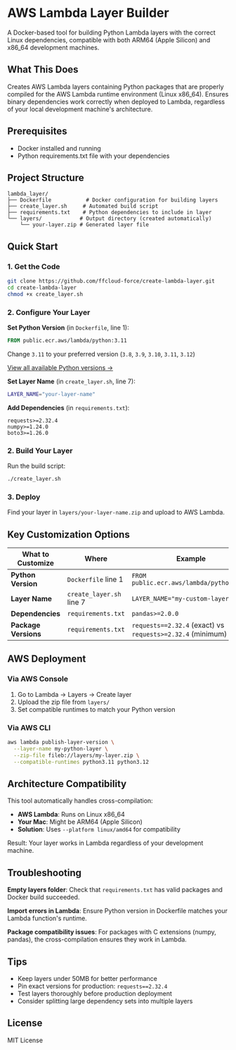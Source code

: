 # AWS Lambda Layer Builder

A Docker-based tool for building Python Lambda layers with the correct Linux dependencies, compatible with both ARM64 (Apple Silicon) and x86_64 development machines.

## What This Does

Creates AWS Lambda layers containing Python packages that are properly compiled for the AWS Lambda runtime environment (Linux x86_64). Ensures binary dependencies work correctly when deployed to Lambda, regardless of your local development machine's architecture.

## Prerequisites

- Docker installed and running
- Python requirements.txt file with your dependencies

## Project Structure
```
lambda_layer/
├── Dockerfile           # Docker configuration for building layers
├── create_layer.sh     # Automated build script
├── requirements.txt    # Python dependencies to include in layer
└── layers/            # Output directory (created automatically)
    └── your-layer.zip # Generated layer file
```

## Quick Start

### 1. Get the Code

```bash
git clone https://github.com/ffcloud-force/create-lambda-layer.git
cd create-lambda-layer
chmod +x create_layer.sh
```

### 2. Configure Your Layer

**Set Python Version** (in `Dockerfile`, line 1):
```dockerfile
FROM public.ecr.aws/lambda/python:3.11
```
Change `3.11` to your preferred version (`3.8`, `3.9`, `3.10`, `3.11`, `3.12`)

[View all available Python versions →](https://gallery.ecr.aws/lambda/python)

**Set Layer Name** (in `create_layer.sh`, line 7):
```bash
LAYER_NAME="your-layer-name"
```

**Add Dependencies** (in `requirements.txt`):
```
requests>=2.32.4
numpy>=1.24.0
boto3>=1.26.0
```

### 2. Build Your Layer

Run the build script:
```bash
./create_layer.sh
```

### 3. Deploy

Find your layer in `layers/your-layer-name.zip` and upload to AWS Lambda.

## Key Customization Options

| What to Customize | Where | Example |
|-------------------|-------|---------|
| **Python Version** | `Dockerfile` line 1 | `FROM public.ecr.aws/lambda/python:3.12` |
| **Layer Name** | `create_layer.sh` line 7 | `LAYER_NAME="my-custom-layer"` |
| **Dependencies** | `requirements.txt` | `pandas>=2.0.0` |
| **Package Versions** | `requirements.txt` | `requests==2.32.4` (exact) vs `requests>=2.32.4` (minimum) |

## AWS Deployment

### Via AWS Console
1. Go to Lambda → Layers → Create layer
2. Upload the zip file from `layers/`
3. Set compatible runtimes to match your Python version

### Via AWS CLI
```bash
aws lambda publish-layer-version \
  --layer-name my-python-layer \
  --zip-file fileb://layers/my-layer.zip \
  --compatible-runtimes python3.11 python3.12
```

## Architecture Compatibility

This tool automatically handles cross-compilation:
- **AWS Lambda**: Runs on Linux x86_64
- **Your Mac**: Might be ARM64 (Apple Silicon)
- **Solution**: Uses `--platform linux/amd64` for compatibility

Result: Your layer works in Lambda regardless of your development machine.

## Troubleshooting

**Empty layers folder**: Check that `requirements.txt` has valid packages and Docker build succeeded.

**Import errors in Lambda**: Ensure Python version in Dockerfile matches your Lambda function's runtime.

**Package compatibility issues**: For packages with C extensions (numpy, pandas), the cross-compilation ensures they work in Lambda.

## Tips

- Keep layers under 50MB for better performance
- Pin exact versions for production: `requests==2.32.4`
- Test layers thoroughly before production deployment
- Consider splitting large dependency sets into multiple layers

## License

MIT License